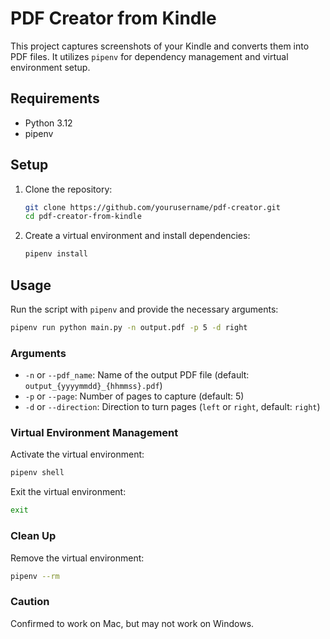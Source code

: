 # PDF Creator from Kindle

This project captures screenshots of your Kindle and converts them into PDF files. It utilizes `pipenv` for dependency management and virtual environment setup.

## Requirements

- Python 3.12
- pipenv

## Setup

1. Clone the repository:

   ```bash
   git clone https://github.com/yourusername/pdf-creator.git
   cd pdf-creator-from-kindle
   ```

2. Create a virtual environment and install dependencies:

   ```bash
   pipenv install
   ```

## Usage

Run the script with `pipenv` and provide the necessary arguments:

```bash
pipenv run python main.py -n output.pdf -p 5 -d right
```

### Arguments

- `-n` or `--pdf_name`: Name of the output PDF file (default: `output_{yyyymmdd}_{hhmmss}.pdf`)
- `-p` or `--page`: Number of pages to capture (default: 5)
- `-d` or `--direction`: Direction to turn pages (`left` or `right`, default: `right`)

### Virtual Environment Management

Activate the virtual environment:

```bash
pipenv shell
```

Exit the virtual environment:

```bash
exit
```

### Clean Up

Remove the virtual environment:

```bash
pipenv --rm
```

### Caution

Confirmed to work on Mac, but may not work on Windows.
